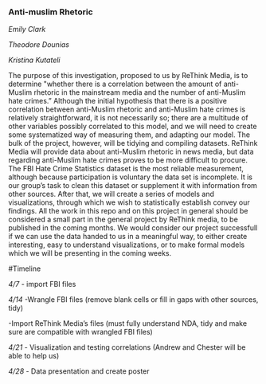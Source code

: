 ### Anti-muslim Rhetoric

_Emily Clark_
  
_Theodore Dounias_
  
_Kristina Kutateli_

The purpose of this investigation, proposed to us by ReThink Media, is to determine "whether there is a correlation between the amount of anti-Muslim rhetoric in the mainstream media and the number of anti-Muslim hate crimes.” Although the initial hypothesis that there is a positive correlation between anti-Muslim rhetoric and anti-Muslim hate crimes is relatively straightforward, it is not necessarily so; there are a multitude of other variables possibly correlated to this model, and we will need to create some systematized way of measuring them, and adapting our model. The bulk of the project, however, will be tidying and compiling datasets. ReThink Media will provide data about anti-Muslim rhetoric in news media, but data regarding anti-Muslim hate crimes proves to be more difficult to procure. The FBI Hate Crime Statistics dataset is the most reliable measurement, although because participation is voluntary the data set is incomplete. It is our group’s task to clean this dataset or supplement it with information from other sources. After that, we will create a series of models and visualizations, through which we wish to statistically establish convey our findings. All the work in this repo and on this project in general should be considered a small part in the general project by ReThink media, to be published in the coming months. We would consider our project successfull if we can use the data handed to us in a meaningful way, to either create interesting, easy to understand visualizations, or to make formal models which we will be presenting in the coming weeks. 

#Timeline 
 
*4/7* - import FBI files
 
*4/14* -Wrangle FBI files (remove blank cells or fill in gaps with other sources, tidy)
 
-Import ReThink Media’s files (must fully understand NDA, tidy and make sure are compatible with wrangled FBI files)
 
*4/21* - Visualization and testing correlations (Andrew and Chester will be able to help us)
 
*4/28* - Data presentation and create poster 
